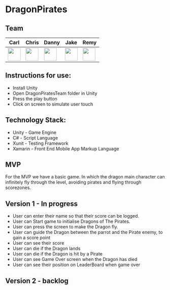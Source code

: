 # DragonPirates

## Team

| Carl | Chris | Danny | Jake | Remy |
| ---- | ----- | ----- | ---- | ---- |
|<a href='https://github.com/carlfjones'><img src='https://user-images.githubusercontent.com/23095774/60434119-56192e00-9bfe-11e9-8156-26105b51e0d7.png' width='40'></a>|<a href='https://github.com/chris-groves'><img src='https://user-images.githubusercontent.com/23095774/60434119-56192e00-9bfe-11e9-8156-26105b51e0d7.png' width='40'></a>|<a href='https://github.com/danielandro'><img src='https://user-images.githubusercontent.com/23095774/60434119-56192e00-9bfe-11e9-8156-26105b51e0d7.png' width='40'></a>|<a href='https://github.com/binaryred01'><img src='https://user-images.githubusercontent.com/23095774/60434119-56192e00-9bfe-11e9-8156-26105b51e0d7.png' width='40'></a>|<a href='https://github.com/indecentdolphin'><img src='https://user-images.githubusercontent.com/23095774/60434119-56192e00-9bfe-11e9-8156-26105b51e0d7.png' width='40'></a>|

## Instructions for use:

* Install Unity
* Open DragonPiratesTeam folder in Unity
* Press the play button
* Click on screen to simulate user touch

## Technology Stack:

* Unity - Game Engine
* C# - Script Language
* Xunit - Testing Framework
* Xamarin - Front End Mobile App Markup Language

## MVP

For the MVP we have a basic game. In which the dragon main character can infinitely fly through the level, avoiding pirates and flying through scorezones.

## Version 1 - In progress

- User can enter their name so that their score can be logged.
- User can Start game to initialise Dragons of The Pirates.
- User can press the screen to make the Dragon fly.
- User can guide the Dragon between the parrot and the Pirate enemy, to gain a score point
- User can see their score
- User can die if the Dragon lands
- User can die if the Dragon is hit by a Pirate
- User can see Game Over screen when the Dragon has died
- User can see their position on LeaderBoard when game over

## Version 2 - backlog
